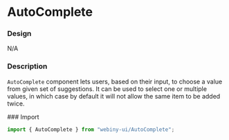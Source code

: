 # AutoComplete

### Design
N/A

### Description
`AutoComplete` component lets users, based on their input, to choose a value from given set of suggestions. It can
be used to select one or multiple values, in which case by default it will not allow the same item to be added twice.

### Import
```js
import { AutoComplete } from "webiny-ui/AutoComplete";
```